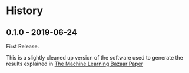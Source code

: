 # History

## 0.1.0 - 2019-06-24

First Release.

This is a slightly cleaned up version of the software used to generate the results
explained in [The Machine Learning Bazaar Paper](https://arxiv.org/pdf/1905.08942.pdf)
